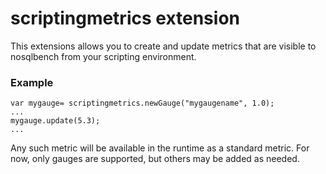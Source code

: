 scriptingmetrics extension
==========================

This extensions allows you to create and update metrics
that are visible to nosqlbench from your scripting environment.

### Example
~~~
var mygauge= scriptingmetrics.newGauge("mygaugename", 1.0);
...
mygauge.update(5.3);
...
~~~

Any such metric will be available in the runtime as a standard metric. For now, only gauges are supported, but others may be added as needed.